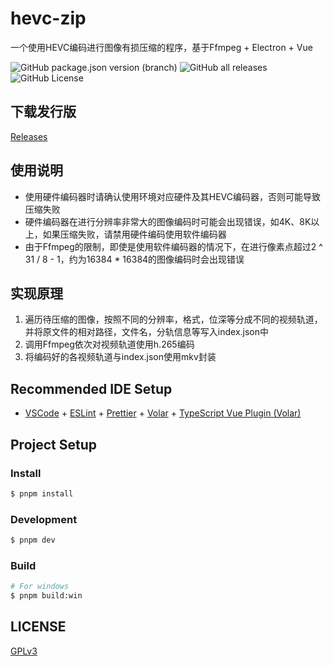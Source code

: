 # hevc-zip

一个使用HEVC编码进行图像有损压缩的程序，基于Ffmpeg + Electron + Vue

![GitHub package.json version (branch)](https://img.shields.io/github/package-json/v/cong71925/hevc-zip/main)
![GitHub all releases](https://img.shields.io/github/downloads/cong71925/hevc-zip/total)
![GitHub License](https://img.shields.io/github/license/cong71925/hevc-zip)

## 下载发行版
[Releases](https://github.com/cong71925/hevc-zip/releases)

## 使用说明
- 使用硬件编码器时请确认使用环境对应硬件及其HEVC编码器，否则可能导致压缩失败
- 硬件编码器在进行分辨率非常大的图像编码时可能会出现错误，如4K、8K以上，如果压缩失败，请禁用硬件编码使用软件编码器
- 由于Ffmpeg的限制，即使是使用软件编码器的情况下，在进行像素点超过2 ^ 31 / 8 - 1，约为16384 * 16384的图像编码时会出现错误

## 实现原理
1. 遍历待压缩的图像，按照不同的分辨率，格式，位深等分成不同的视频轨道，并将原文件的相对路径，文件名，分轨信息等写入index.json中
2. 调用Ffmpeg依次对视频轨道使用h.265编码
3. 将编码好的各视频轨道与index.json使用mkv封装

## Recommended IDE Setup

- [VSCode](https://code.visualstudio.com/) + [ESLint](https://marketplace.visualstudio.com/items?itemName=dbaeumer.vscode-eslint) + [Prettier](https://marketplace.visualstudio.com/items?itemName=esbenp.prettier-vscode) + [Volar](https://marketplace.visualstudio.com/items?itemName=Vue.volar) + [TypeScript Vue Plugin (Volar)](https://marketplace.visualstudio.com/items?itemName=Vue.vscode-typescript-vue-plugin)

## Project Setup

### Install

```bash
$ pnpm install
```

### Development

```bash
$ pnpm dev
```

### Build

```bash
# For windows
$ pnpm build:win

```
## LICENSE

[GPLv3](LICENSE)
